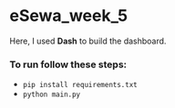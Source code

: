 # eSewa_week_5

Here, I used **Dash** to build the dashboard.

### To run follow these steps:
- `pip install requirements.txt`
- `python main.py`
